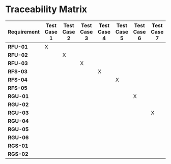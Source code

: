 # Traceability Matrix

| Requirement | Test Case 1 | Test Case 2 | Test Case 3 | Test Case 4 | Test Case 5 | Test Case 6 | Test Case 7 | Test Case 8 | Test Case 9 | Test Case 10 | Test Case 11 | Test Case 12 | Test Case 13 | Test Case 14 |
|-------------|-------------|-------------|-------------|-------------|-------------|-------------|-------------|-------------|-------------|--------------|--------------|--------------|--------------|--------------|
| **RFU-01**  | X           |             |             |             |             |             |             |             |             |              |              |              |              |              |
| **RFU-02**  |             | X           |             |             |             |             |             |             |             |              |              |              |              |              |
| **RFU-03**  |             |             | X           |             |             |             |             |             |             |              |              |              |              |              |
| **RFS-03**  |             |             |             | X           |             |             |             |             |             |              |              |              |              |              |
| **RFS-04**  |             |             |             |             | X           |             |             |             |             |              |              |              |              |              |
| **RFS-05**  |             |             |             |             |             |             |             |             |            | X             |              |              |              |              |
| **RGU-01**  |             |             |             |             |             | X           |             |             |             |              |              |              |              |              |
| **RGU-02**  |             |             |             |             |             |             |             |             |             | X            |              |              |              | X            |
| **RGU-03**  |             |             |             |             |             |             | X           |             |             |              |              |              |              |              |
| **RGU-04**  |             |             |             |             |             |             |             |            |   X          |              |              |              |              |              |
| **RGU-05**  |             |             |             |             |             |             |             |             |             |              | X            |              |              |              |
| **RGU-06**  |             |             |             |             |             |             |             |             |             |              |              | X            |              |              |
| **RGS-01**  |             |             |             |             |             |             |             |     X        |             |              |              |              | X            |              |
| **RGS-02**  |             |             |             |             |             |             |             |             |             |              |              |              | X            |              |
